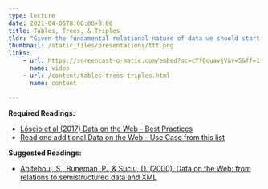 ```yaml
---
type: lecture
date: 2021-04-05T8:00:00+8:00
title: Tables, Trees, & Triples
tldr: "Given the fundamental relational nature of data we should start the course off by thinking about how to make decisions about ways data should be represented and made accessible to users."
thumbnail: /static_files/presentations/ttt.png
links: 
    - url: https://screencast-o-matic.com/embed?sc=cYfQcuavjV&v=5&ff=1
      name: video
    - url: /content/tables-trees-triples.html
      name: content

---
```

**Required Readings:**
- [Lóscio et al (2017) Data on the Web - Best Practices](https://www.w3.org/TR/dwbp/)
- [Read one additional Data on the Web - Use Case from this list](https://www.w3.org/TR/dwbp-ucr/)

**Suggested Readings:**
- [Abiteboul, S., Buneman, P., & Suciu, D. (2000). Data on the Web: from relations to semistructured data and XML](https://github.com/norlab/LIS-546-SPR2021/raw/master/content/readings/Data-on-the-Web-Skeleton.pdf)
